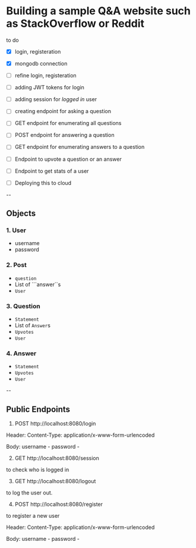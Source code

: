 # Building a sample  Q&A website such as StackOverflow or Reddit

to do

* [X] login, registeration 
* [X] mongodb connection
* [ ] refine login, registeration
* [ ] adding JWT tokens for login
* [ ] adding session for _logged in_ user

* [ ] creating endpoint for asking a question
* [ ] GET endpoint for enumerating all questions
* [ ] POST endpoint for answering a question
* [ ] GET endpoint for enumerating answers to a question 
* [ ] Endpoint to upvote a question or an answer
* [ ] Endpoint to get stats of a user
* [ ] Deploying this to cloud


-- 

## Objects

### 1. User
- username
- password

### 2. Post 
- ```question```
- List of ```answer``s
- ```User```

### 3. Question
- ```Statement```
- List of ```Answer```s
- ```Upvotes```
- ```User```

### 4. Answer
- ```Statement```
- ```Upvotes```
- ```User```

--

## Public Endpoints
1. POST http://localhost:8080/login

Header:
Content-Type: application/x-www-form-urlencoded

Body:
username - <username>
password - <password>

2. GET http://localhost:8080/session

to check who is logged in 

3. GET http://localhost:8080/logout

to log the user out.

4. POST http://localhost:8080/register

to register a new user

Header:
Content-Type: application/x-www-form-urlencoded

Body:
username - <username>
password - <password>
